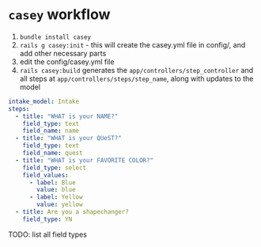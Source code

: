# `casey` workflow

1. `bundle install casey`
2. `rails g casey:init` - this will create the casey.yml file in config/, and
   add other necessary parts
3. edit the config/casey.yml file
4. `rails casey:build` generates the `app/controllers/step_controller` and all
   steps at `app/controllers/steps/step_name`, along with updates to the model

```yml
intake_model: Intake
steps:
  - title: "WHAT is your NAME?"
    field_type: text
    field_name: name
  - title: "WHAT is your QUeST?"
    field_type: text
    field_name: quest
  - title: "WHAT is your FAVORITE COLOR?"
    field_type: select
    field_values:
      - label: Blue
        value: blue
      - label: Yellow
        value: yellow
  - title: Are you a shapechanger?
    field_type: YN
```

TODO: list all field types
